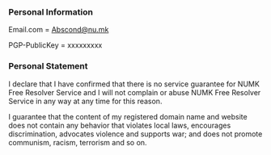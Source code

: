 ### Personal Information

Email.com = Abscond@nu.mk

PGP-PublicKey = xxxxxxxxx

### Personal Statement
I declare that I have confirmed that there is no service guarantee for NUMK Free Resolver Service and I will not complain or abuse NUMK Free Resolver Service in any way at any time for this reason.

I guarantee that the content of my registered domain name and website does not contain any behavior that violates local laws, encourages discrimination, advocates violence and supports war; and does not promote communism, racism, terrorism and so on.